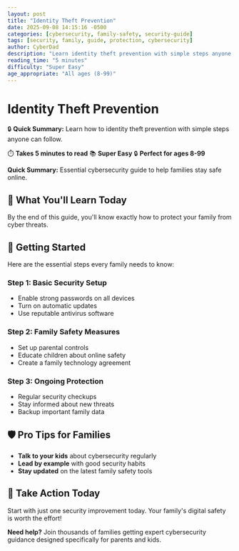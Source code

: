 ```yaml
---
layout: post
title: "Identity Theft Prevention"
date: 2025-09-08 14:15:16 -0500
categories: [cybersecurity, family-safety, security-guide]
tags: [security, family, guide, protection, cybersecurity]
author: CyberDad
description: "Learn identity theft prevention with simple steps anyone can follow."
reading_time: "5 minutes"
difficulty: "Super Easy"
age_appropriate: "All ages (8-99)"
---
```


# Identity Theft Prevention

🔒 **Quick Summary:** Learn how to identity theft prevention with simple steps anyone can follow.

⏱️ **Takes 5 minutes to read** 📚 **Super Easy** 🔒 **Perfect for ages 8-99**

**Quick Summary:** Essential cybersecurity guide to help families stay safe online.

## 🎯 What You'll Learn Today

By the end of this guide, you'll know exactly how to protect your family from cyber threats.

## 🚀 Getting Started

Here are the essential steps every family needs to know:

### Step 1: Basic Security Setup
- Enable strong passwords on all devices
- Turn on automatic updates
- Use reputable antivirus software

### Step 2: Family Safety Measures  
- Set up parental controls
- Educate children about online safety
- Create a family technology agreement

### Step 3: Ongoing Protection
- Regular security checkups
- Stay informed about new threats
- Backup important family data

## 🛡️ Pro Tips for Families

- **Talk to your kids** about cybersecurity regularly
- **Lead by example** with good security habits  
- **Stay updated** on the latest family safety tools

## 🎯 Take Action Today

Start with just one security improvement today. Your family's digital safety is worth the effort!

**Need help?** Join thousands of families getting expert cybersecurity guidance designed specifically for parents and kids.